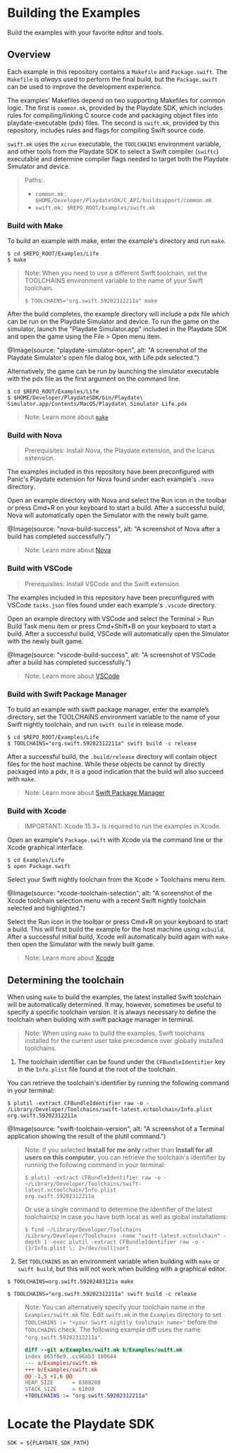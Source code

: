 # Building the Examples

Build the examples with your favorite editor and tools.

## Overview

Each example in this repository contains a `Makefile` and `Package.swift`. The `Makefile` is _always_ used to perform the final build, but the `Package.swift` can be used to improve the development experience.

The examples' Makefiles depend on two supporting Makefiles for common logic. The first is `common.mk`, provided by the Playdate SDK, which includes rules for compiling/linking C source code and packaging object files into playdate-executable (pdx) files. The second is `swift.mk`, provided by this repository, includes rules and flags for compiling Swift source code.

`swift.mk` uses the `xcrun` executable, the `TOOLCHAINS` environment variable, and other tools from the Playdate SDK to select a Swift compiler (`swiftc`) executable and determine compiler flags needed to target both the Playdate Simulator and device.

> Paths:
> - `common.mk: $HOME/Developer/PlaydateSDK/C_API/buildsupport/common.mk`
> - `swift.mk: $REPO_ROOT/Examples/swift.mk`

### Build with Make

To build an example with make, enter the example's directory and run `make`.

```console
$ cd $REPO_ROOT/Examples/Life
$ make
```

> Note: When you need to use a different Swift toolchain, set the TOOLCHAINS environment variable to the name of your Swift toolchain.
>
> ```console
> $ TOOLCHAINS="org.swift.59202312211a" make
> ```

After the build completes, the example directory will include a pdx file which can be run on the Playdate Simulator and device. To run the game on the simulator, launch the "Playdate Simulator.app" included in the Playdate SDK and open the game using the File > Open menu item.

@Image(source: "playdate-simulator-open", alt: "A screenshot of the Playdate Simulator's open file dialog box, with Life.pdx selected.")

Alternatively, the game can be run by launching the simulator executable with the pdx file as the first argument on the command line.

```console
$ cd $REPO_ROOT/Examples/Life
$ $HOME/Developer/PlaydateSDK/bin/Playdate\ Simulator.app/Contents/MacOS/Playdate\ Simulator Life.pdx
```

> Note: Learn more about [`make`](https://man.freebsd.org/cgi/man.cgi?make(1))

### Build with Nova

> Prerequisites: Install Nova, the Playdate extension, and the Icarus extension.

The examples included in this repository have been preconfigured with Panic's Playdate extension for Nova found under each example's `.nova` directory.

Open an example directory with Nova and select the Run icon in the toolbar or press Cmd+R on your keyboard to start a build. After a successful build, Nova will automatically open the Simulator with the newly built game.

@Image(source: "nova-build-success", alt: "A screenshot of Nova after a build has completed successfully.")

> Note: Learn more about [Nova](https://nova.app)

### Build with VSCode

> Prerequisites: Install VSCode and the Swift extension.

The examples included in this repository have been preconfigured with VSCode `tasks.json` files found under each example's `.vscode` directory.

Open an example directory with VSCode and select the Terminal > Run Build Task menu item or press Cmd+Shift+B on your keyboard to start a build. After a successful build, VSCode will automatically open the Simulator with the newly built game.

@Image(source: "vscode-build-success", alt: "A screenshot of VSCode after a build has completed successfully.")

> Note: Learn more about [VSCode](https://code.visualstudio.com)

### Build with Swift Package Manager

To build an example with swift package manager, enter the example’s directory, set the TOOLCHAINS environment variable to the name of your Swift nightly toolchain, and run `swift build` in release mode.

```console
$ cd $REPO_ROOT/Examples/Life
$ TOOLCHAINS="org.swift.59202312211a" swift build -c release
```

After a successful build, the `.build/release` directory will contain object files for the host machine. While these objects be cannot by directly packaged into a pdx, it is a good indication that the build will also succeed with `make`.

> Note: Learn more about [Swift Package Manager](https://www.swift.org/package-manager/)

### Build with Xcode

> IMPORTANT:
> Xcode 15.3+ is required to run the examples in Xcode.

Open an example's `Package.swift` with Xcode via the command line or the Xcode graphical interface.

```console
$ cd Examples/Life
$ open Package.swift
```

Select your Swift nightly toolchain from the Xcode > Toolchains menu item.

@Image(source: "xcode-toolchain-selection", alt: "A screenshot of the Xcode toolchain selection menu with a recent Swift nightly toolchain selected and highlighted.")

Select the Run icon in the toolbar or press Cmd+R on your keyboard to start a build. This will first build the example for the host machine using `xcbuild`. After a successful initial build, Xcode will automatically build again with `make` then open the Simulator with the newly built game.

> Note:
> Learn more about [Xcode](https://developer.apple.com/xcode/)


## Determining the toolchain

When using `make` to build the examples, the latest installed Swift toolchain will be automatically determined. It may, however, sometimes be useful to specify a specific toolchain version. It is always necessary to define the toolchain when building with swift package manager in terminal.

> Note: When using `make` to build the examples, Swift toolchains installed for the current user take precedence over globally installed toolchains.

1. The toolchain identifier can be found under the `CFBundleIdentifier` key in the `Info.plist` file found at the root of the toolchain.

You can retrieve the toolchain's identifier by running the following command in your terminal:
```console
$ plutil -extract CFBundleIdentifier raw -o - /Library/Developer/Toolchains/swift-latest.xctoolchain/Info.plist
org.swift.59202312211a
```

@Image(source: "swift-toolchain-version", alt: "A screenshot of a Terminal application showing the result of the plutil command.")

> Note: If you selected **Install for me only** rather than **Install for all users on this computer**, you can retrieve the toolchain's identifier by running the following command in your terminal:
> ```console
> $ plutil -extract CFBundleIdentifier raw -o - ~/Library/Developer/Toolchains/swift-latest.xctoolchain/Info.plist
> org.swift.59202312211a
> ```
> 
> Or use a single command to determine the identifier of the latest toolchain(s) in case you have both local as well as global installations:
> ```console
> $ find ~/Library/Developer/Toolchains /Library/Developer/Toolchains -name "swift-latest.xctoolchain" -depth 1 -exec plutil -extract CFBundleIdentifier raw -o - {}/Info.plist \; 2>/dev/null|sort
>```

2. Set `TOOLCHAINS` as an environment variable when building with `make` or `swift build`, but this will not work when building with a graphical editor.

```console
$ TOOLCHAINS=org.swift.59202403121a make
```

```console
$ TOOLCHAINS="org.swift.59202312211a" swift build -c release
```

> Note: You can alternatively specify your toolchain name in the `Examples/swift.mk` file. Edit `swift.mk` in the `Examples` directory to set `TOOLCHAINS := "<your Swift nightly toolchain name>"` before the `TOOLCHAINS` check. The following example diff uses the name `"org.swift.59202312211a"`.
>
>```diff
>diff --git a/Examples/swift.mk b/Examples/swift.mk
>index 065f0e9..cc96ab3 100644
>--- a/Examples/swift.mk
>+++ b/Examples/swift.mk
>@@ -1,5 +1,6 @@
>HEAP_SIZE      = 8388208
>STACK_SIZE     = 61800
>+TOOLCHAINS := "org.swift.59202312211a"
>```

# Locate the Playdate SDK

```console
SDK = ${PLAYDATE_SDK_PATH}
```
